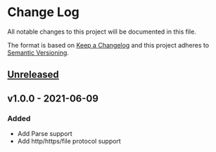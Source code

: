 # Change Log

All notable changes to this project will be documented in this file.

The format is based on [Keep a Changelog](https://keepachangelog.com/)
and this project adheres to [Semantic Versioning](https://semver.org/).

## [Unreleased]

## v1.0.0 - 2021-06-09

### Added

- Add Parse support
- Add http/https/file protocol support

[Unreleased]: https://github.com/beyondstorage/go-endpoint/compare/v1.0.0...HEAD
